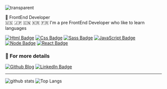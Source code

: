 ![transparent](https://capsule-render.vercel.app/api?type=transparent&fontColor=703ee5&fontAlign=16.5&text=LEESEONGGYE&height=100&fontSize=40&desc=イソンゲ%20%20&descAlignY=80&descAlign=29)

🥷 FrontEnd Developer  
🇺🇸 🇯🇵 🇨🇳 🇰🇷 🇫🇷 I'm a pre FrontEnd Developer who like to learn languages

[![Html Badge](https://img.shields.io/badge/HTML5-E34F26?style=flat-square&logo=HTML5&logoColor=white)](https://developer.mozilla.org/ko/docs/Web/HTML)
[![Css Badge](https://img.shields.io/badge/CSS3-1572B6?style=flat-square&logo=CSS3&logoColor=white)](https://developer.mozilla.org/ko/docs/Web/CSS)
[![Sass Badge](https://img.shields.io/badge/Sass-CC6699?style=flat-square&logo=Sass&logoColor=white)](https://sass-lang.com/)
[![JavaScript Badge](https://img.shields.io/badge/JavaScript-F7DF1E?style=flat-square&logo=JavaScript&logoColor=white)](https://javascript.info/)
[![Node Badge](https://img.shields.io/badge/node.js-339933?style=flat-square&logo=Node.js&logoColor=white)](https://nodejs.org/ko/)
[![React Badge](https://img.shields.io/badge/React-61DAFB?style=flat-square&logo=React&logoColor=white)](https://ko.reactjs.org/)

### 💫 For more details 
[![Github Blog](https://img.shields.io/badge/GitHub-Blog-gray?style=flat&logo=GitHub&logoColor=black)](https://topgun0415.github.io)  [![LinkedIn Badge](https://img.shields.io/badge/LinkedIn-0077B5?style=flat&logo=linkedin&logoColor=white)](https://www.linkedin.com/in/seonggye-lee-0aa096220/)

---

![github stats](https://github-readme-stats.vercel.app/api?username=topgun0415&layout=compact&show_icons=true&theme=tokyonight)
![Top Langs](https://github-readme-stats.vercel.app/api/top-langs/?username=topgun0415&layout=compact&theme=tokyonight)
